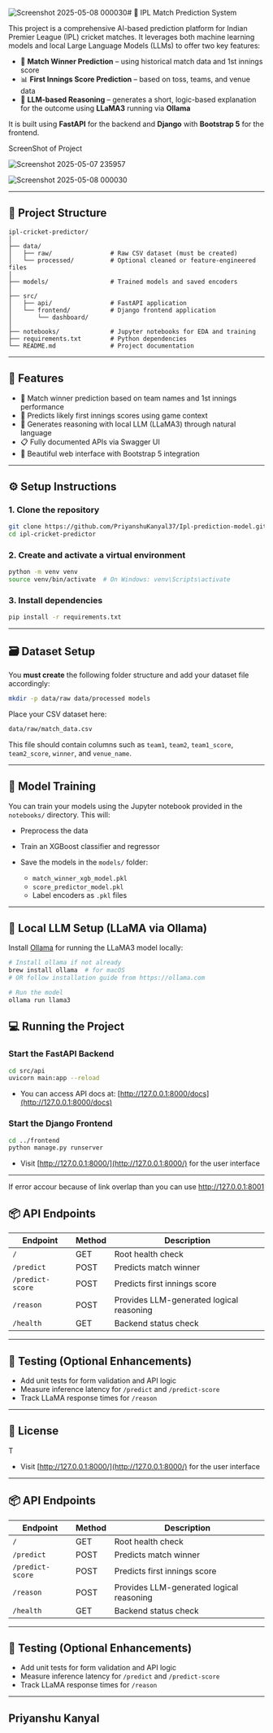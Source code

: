 ![Screenshot 2025-05-08 000030](https://github.com/user-attachments/assets/9b163275-06b4-48b6-88f6-660bc06d8582)# 🏏 IPL Match Prediction System

This project is a comprehensive AI-based prediction platform for Indian Premier League (IPL) cricket matches. It leverages both machine learning models and local Large Language Models (LLMs) to offer two key features:

- 🎯 **Match Winner Prediction** – using historical match data and 1st innings score  
- 📊 **First Innings Score Prediction** – based on toss, teams, and venue data  
- 🤖 **LLM-based Reasoning** – generates a short, logic-based explanation for the outcome using **LLaMA3** running via **Ollama**

It is built using **FastAPI** for the backend and **Django** with **Bootstrap 5** for the frontend.

ScreenShot of Project

![Screenshot 2025-05-07 235957](https://github.com/user-attachments/assets/8eabb953-2a4b-4b6f-8b51-bde98bd3bc74)

![Screenshot 2025-05-08 000030](https://github.com/user-attachments/assets/5259d7bb-b69c-47a8-a7b6-83a3e35f4a73)

---

## 📁 Project Structure

```plaintext
ipl-cricket-predictor/
│
├── data/
│   ├── raw/                # Raw CSV dataset (must be created)
│   └── processed/          # Optional cleaned or feature-engineered files
│
├── models/                 # Trained models and saved encoders
│
├── src/
│   ├── api/                # FastAPI application
│   └── frontend/           # Django frontend application
│       └── dashboard/
│
├── notebooks/              # Jupyter notebooks for EDA and training
├── requirements.txt        # Python dependencies
└── README.md               # Project documentation
```

---

## 🚀 Features

* 🏏 Match winner prediction based on team names and 1st innings performance  
* 🔢 Predicts likely first innings scores using game context  
* 🤖 Generates reasoning with local LLM (LLaMA3) through natural language  
* 📋 Fully documented APIs via Swagger UI  
* 🎨 Beautiful web interface with Bootstrap 5 integration

---

## ⚙️ Setup Instructions

### 1. Clone the repository

```bash
git clone https://github.com/PriyanshuKanyal37/Ipl-prediction-model.git
cd ipl-cricket-predictor
```

### 2. Create and activate a virtual environment

```bash
python -m venv venv
source venv/bin/activate  # On Windows: venv\Scripts\activate
```

### 3. Install dependencies

```bash
pip install -r requirements.txt
```

---

## 🗃️ Dataset Setup

You **must create** the following folder structure and add your dataset file accordingly:

```bash
mkdir -p data/raw data/processed models
```

Place your CSV dataset here:

```bash
data/raw/match_data.csv
```

This file should contain columns such as `team1`, `team2`, `team1_score`, `team2_score`, `winner`, and `venue_name`.

---

## 🧠 Model Training

You can train your models using the Jupyter notebook provided in the `notebooks/` directory. This will:

* Preprocess the data  
* Train an XGBoost classifier and regressor  
* Save the models in the `models/` folder:

  * `match_winner_xgb_model.pkl`  
  * `score_predictor_model.pkl`  
  * Label encoders as `.pkl` files  

---

## 🧠 Local LLM Setup (LLaMA via Ollama)

Install [Ollama](https://ollama.com/) for running the LLaMA3 model locally:

```bash
# Install ollama if not already
brew install ollama  # for macOS
# OR follow installation guide from https://ollama.com

# Run the model
ollama run llama3
```

## 💻 Running the Project

### Start the FastAPI Backend

```bash
cd src/api
uvicorn main:app --reload
```

* You can access API docs at: [http://127.0.0.1:8000/docs](http://127.0.0.1:8000/docs)

### Start the Django Frontend

```bash
cd ../frontend
python manage.py runserver
```

* Visit [http://127.0.0.1:8000/](http://127.0.0.1:8000/) for the user interface

---

If error accour because of link overlap than you can use
http://127.0.0.1:8001

## 📦 API Endpoints

| Endpoint         | Method | Description                              |
| ---------------- | ------ | ---------------------------------------- |
| `/`              | GET    | Root health check                        |
| `/predict`       | POST   | Predicts match winner                    |
| `/predict-score` | POST   | Predicts first innings score             |
| `/reason`        | POST   | Provides LLM-generated logical reasoning |
| `/health`        | GET    | Backend status check                     |

---

## 🧪 Testing (Optional Enhancements)

* Add unit tests for form validation and API logic  
* Measure inference latency for `/predict` and `/predict-score`  
* Track LLaMA response times for `/reason`

---


## 📄 License

T
* Visit [http://127.0.0.1:8000/](http://127.0.0.1:8000/) for the user interface

---

## 📦 API Endpoints

| Endpoint         | Method | Description                              |
| ---------------- | ------ | ---------------------------------------- |
| `/`              | GET    | Root health check                        |
| `/predict`       | POST   | Predicts match winner                    |
| `/predict-score` | POST   | Predicts first innings score             |
| `/reason`        | POST   | Provides LLM-generated logical reasoning |
| `/health`        | GET    | Backend status check                     |

---

## 🧪 Testing (Optional Enhancements)

* Add unit tests for form validation and API logic  
* Measure inference latency for `/predict` and `/predict-score`  
* Track LLaMA response times for `/reason`

---

## Priyanshu Kanyal
